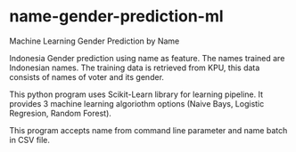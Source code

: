 # name-gender-prediction-ml
Machine Learning Gender Prediction by Name

Indonesia Gender prediction using name as feature. The names trained are Indonesian names. The training data is retrieved from KPU, this data consists of names of voter and its gender.

This python program uses Scikit-Learn library for learning pipeline. It provides 3 machine learning algoriothm options (Naive Bays, Logistic Regresion, Random Forest).

This program accepts name from command line parameter and name batch in CSV file.
